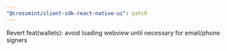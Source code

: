 ```yaml
---
"@crossmint/client-sdk-react-native-ui": patch
---
```


Revert feat(wallets): avoid loading webview until necessary for email/phone signers
